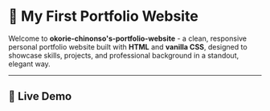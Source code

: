 # 🚀 My First Portfolio Website

Welcome to **okorie-chinonso's-portfolio-website** - a clean, responsive personal portfolio website built with **HTML** and **vanilla CSS**, designed to showcase skills, projects, and professional background in a standout, elegant way.

---
## 🚀 Live Demo


